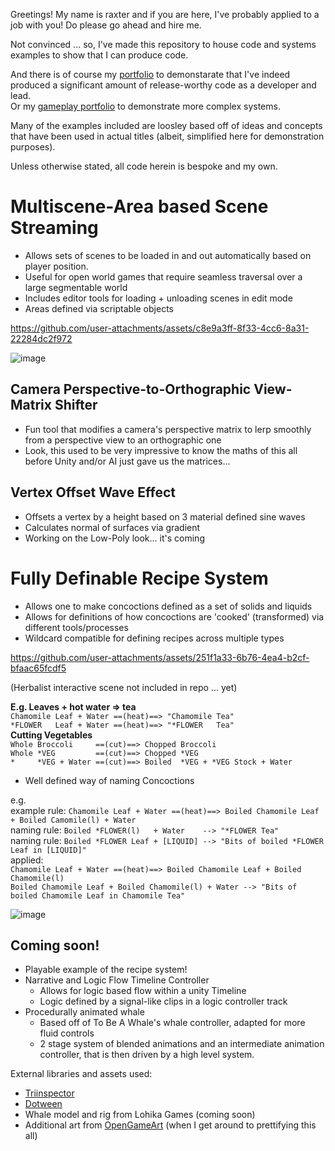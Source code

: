 Greetings! My name is raxter and if you are here, I've probably applied to a job with you! 
Do please go ahead and hire me.

Not convinced ... so, I've made this repository to house code and systems examples to show that I can produce code.

And there is of course my [portfolio](https://raxterbaxter.com/portfolio/) to demonstarate that I've indeed produced a significant amount of release-worthy code as a developer and lead.\
Or my [gameplay portfolio](https://raxterbaxter.com/portfolio/gameplay/) to demonstrate more complex systems.

Many of the examples included are loosley based off of ideas and concepts that have been used in actual titles (albeit, simplified here for demonstration purposes). 

Unless otherwise stated, all code herein is bespoke and my own.

Multiscene-Area based Scene Streaming
===
  - Allows sets of scenes to be loaded in and out automatically based on player position. 
  - Useful for open world games that require seamless traversal over a large segmentable world
  - Includes editor tools for loading + unloading scenes in edit mode
  - Areas defined via scriptable objects

https://github.com/user-attachments/assets/c8e9a3ff-8f33-4cc6-8a31-22284dc2f972

![image](https://github.com/user-attachments/assets/c762084c-d1c1-4d2c-bbd7-1d37fdaa0240)


Camera Perspective-to-Orthographic View-Matrix Shifter
---
  - Fun tool that modifies a camera's perspective matrix to lerp smoothly from a perspective view to an orthographic one
  - Look, this used to be very impressive to know the maths of this all before Unity and/or AI just gave us the matrices...
    
Vertex Offset Wave Effect
---
  - Offsets a vertex by a height based on 3 material defined sine waves
  - Calculates normal of surfaces via gradient
  - Working on the Low-Poly look... it's coming 

Fully Definable Recipe System
===
  - Allows one to make concoctions defined as a set of solids and liquids
  - Allows for definitions of how concoctions are 'cooked' (transformed) via different tools/processes
  - Wildcard compatible for defining recipes across multiple types

https://github.com/user-attachments/assets/251f1a33-6b76-4ea4-b2cf-bfaac65fcdf5

(Herbalist interactive scene not included in repo ... yet)

**E.g. Leaves + hot water => tea**\
`Chamomile Leaf + Water ==(heat)==> "Chamomile Tea"`\
`*FLOWER   Leaf + Water ==(heat)==> "*FLOWER   Tea"`\
**Cutting Vegetables**\
`Whole Broccoli     ==(cut)==> Chopped Broccoli`\
`Whole *VEG         ==(cut)==> Chopped *VEG`\
`*     *VEG + Water ==(cut)==> Boiled  *VEG + *VEG Stock + Water`

- Well defined way of naming Concoctions

e.g.\
example rule: `Chamomile Leaf + Water ==(heat)==> Boiled Chamomile Leaf + Boiled Camomile(l) + Water`\
naming rule: `Boiled *FLOWER(l)   + Water    --> "*FLOWER Tea"`\
naming rule: `Boiled *FLOWER Leaf + [LIQUID] --> "Bits of boiled *FLOWER Leaf in [LIQUID]"`\
applied:\
`Chamomile Leaf + Water ==(heat)==> Boiled Chamomile Leaf + Boiled Chamomile(l)`\
`Boiled Chamomile Leaf + Boiled Chamomile(l) + Water --> "Bits of boiled Chamomile Leaf in Chamomile Tea"`
    
![image](https://github.com/user-attachments/assets/6f546412-05f1-4e56-ab6e-0fc52fc2f546)

Coming soon!
---
- Playable example of the recipe system!
- Narrative and Logic Flow Timeline Controller
  - Allows for logic based flow within a unity Timeline
  - Logic defined by a signal-like clips in a logic controller track
- Procedurally animated whale
  - Based off of To Be A Whale's whale controller, adapted for more fluid controls
  - 2 stage system of blended animations and an intermediate animation controller, that is then driven by a high level system.

External libraries and assets used:
 - [Triinspector](https://github.com/codewriter-packages/Tri-Inspector)
 - [Dotween](https://dotween.demigiant.com/)
 - Whale model and rig from Lohika Games (coming soon)
 - Additional art from [OpenGameArt](https://opengameart.org/) (when I get around to prettifying this all)
